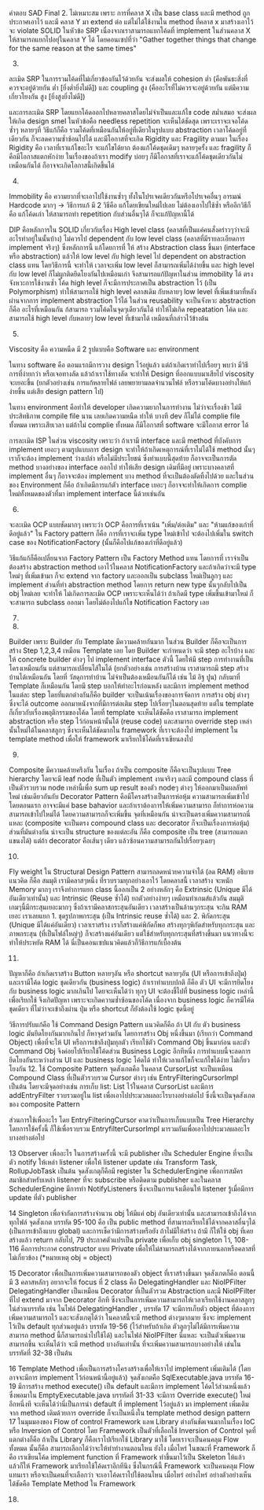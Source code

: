 คำตอบ SAD Final
2.
ไม่เหมาะสม เพราะ การที่คลาส X เป็น base class และมี method ถูกประกาศเอาไว้ และมี คลาส Y มา extend ต่อ แต่ไม่ได้ใช้งานใน method ที่คลาส x มาสร้างเอาไว้ จะ violate SOLID ในหัวข้อ SRP เนื่องจากเราสามารถแยกโค้ดที่ implement ในส่วนคลาส X ให้สามารถแยกไปอยุ่ในคลาส Y ได้ โดยคอนเซปที่ว่า "Gather together things that change for the same reason at the same times"

3.
ละเมิด SRP ในการรวมโค้ดที่ไม่เกี่ยวข้องกันไว้ด้วยกัน จะส่งผลให้ cohesion ต่ำ (คือพันธะสิ่งที่ควรจะอยู่ด้วยกัน ต่ำ [ยิ่งต่ำยิ่งไม่ดี]) และ coupling สูง (คืออะไรที่ไม่ควรจะอยู่ด้วยกัน แต่มีความเกี่ยวโยงกัน สูง [ยิ่งสูงยิ่งไม่ดี]) 

และการละเมิด SRP โดยแยกโค้ดออกไปหลายคลาสโดยไม่จำเป็นและแก้ไข code สม่ำเสมอ จะส่งผลให้เกิด design smel ในหัวข้อคือ  needless repetition จะเห็นได้ชัดสุด เพราะเราจะเจอโค้ดซ้ำๆ หลายๆที่ วิธีแก้ก็คือ รวมโค้ดที่เหมือนกันให้อยู่ที่เดียวในรูปแบบ abstraction เวลาโค้ดอยู่ที่เดียวกัน ก็จะลดความซ้ำซ้อนไปได้ 
และมีโอกาสที่จะเกิด Rigidity และ Fragility ตามมา ในเรื่อง Rigidity คือ เวลาที่เราแก้ไขอะไร จะแก้ไขได้ยาก ต้องแก้โค้ดชุดเดิมๆ หลายๆครั้ง และ fragility ก็คือมีโอกาสแตกหักง่าย ในเรื่องของถ้าเรา modify บ่อยๆ ก็มีโอกาสที่เราจะแก้โค้ดชุดเดียวกันไม่เหมือนกันได้ ก็อาจจะเกิดโอกาสนี้เกิดขึ้นได้

4.
Immobility คือ ความยากที่จะเอาไปใช้งานซ้ำๆ ทั้งในโปรเจคเดียวกันหรือโปรเจคอื่นๆ อารมณ์ Hardcode มากๆ -> วิธีการแก้ มี 2 วิธีคือ แก้โดยเขียนใหม่ไปเลย ไม่ต้องเอาไปใช้ซ้ำ หรืออีกวิธีก็คือ แก้โค้ดเก่า ให้สามารถทำ repetition กับส่วนอื่นๆได้ ก็จะแก้ปัญหานี้ได้ 

DIP คือหลักการใน SOLID เกี่ยวกับเรื่อง High level class (คลาสที่เป็นแค่คนสั่งคร่าวๆว่าจะมีอะไรทำอยู่ในนั้นบ้าง) ไม่ควรไป dependent กับ low level class (คลาสที่มีรายละเอียดการ implement จริงๆ) ซึ่งหลักการนี้ แก้โดยการที่ ให้ สร้าง Abstraction class ขึ้นมา (interface หรือ abstraction) แล้วให้ low level กับ high level ไป dependent on abstraction class แทน โดยวิธีการนี้ จะทำให้ เวลาจะเพิ่ม low level ก็สามารถเพิ่มได้ง่ายขึ้น และ high level กับ low level ก็ไม่ผูกติดยึดโยงกันไปเหมือนเก่า 
จึงสามารถแก้ปัญหาในส่วน immobility ได้ ตรงจังหวะการใช้งานซ้ำ โค้ด high level ก็จะมีการประกาศเป็น abstraction ไว้ (เป็น Polymorphism) ทำให้สามารถใช้ high level คลาสเดิม กับหลายๆ low level ที่เพิ่มเข้ามาที่หลัง ผ่านจากการ implement abstraction ไว้ได้
ในส่วน reusability จะเป็นจังหวะ abstraction ก็คือ อะไรที่เหมือนกัน ก้สามารถ รวมโค้ดในจุดๆเดียวกันได้ ทำให้ไม่เกิด repeatation โค้ด และสามารถใช้ high level กับหลายๆ low level ที่เข้ามาได้ เหมือนที่กล่าวไว้ข้างต้น

5.
Viscosity คือ ความหนืด มี 2 รูปแบบคือ Software และ environment

ในทาง software คือ ตอนแรกมีการวาง design ไว้อยู่แล้ว แต่ถ้าเกิดเราทำไปเรื่อยๆ พบว่า มีวิธีการที่ง่ายกว่า หรือเจอทางลัด แล้วถ้าเราใช้ทางลัด จะทำให้ Design ที่ออกแบบมาเสียไป viscosity จะเยอะขึ้น (ยกตัวอย่างเช่น การแก้หลายไฟล์ เลยพยายามลดจำนวนไฟล์ หรือรวมโค้ดบางอย่างให้แก้ง่ายขึ้น แต่เสีย design pattern ไป)

ในทาง environment คือทำให้ developer เกิดความยากในการทำงาน ไม่ว่าจะเรื่องช้า ไม่มีประสิทธิภาพ compile file นาน เลยเกิดความหนืด ทำให้ บางที dev ก็ไม่ได้ complie file ทั้งหมด เพราะเสียเวลา แต่ถ้าไม่ complie ทั้งหมด ก็มีโอกาสที่ software จะมีโอกาส error ได้ 

การละเมิด ISP ในส่วน viscosity เพราะว่า ถ้าเรามี interface และมี method ที่บังคับการ implement เยอะๆ ตามรูปแบบการ design จะทำให้ถ้าเกิดเหตุการณ์ที่เราไม่ได้ใช้ method นั้นๆ เราก็จะต้อง implement ว่างเปล่า หรือไม่มีประโยชน์ ซึ่งทำแบบนี้สุดท้าย ก็อาจจะเป็นการตัด method บางอย่างของ interface ออกไป ทำให้เสีย design เดิมที่มีอยู่ เพราะบางคลาสที่ implement อื่นๆ ก็อาจจะต้อง implement บาง method ที่จะเป็นต้องตัดทิ้งไปด้วย และในส่วนของ Environment ก็คือ ถ้าเกิดมีการแก้ตัว interface เยอะๆ ก็อาจจะทำให้เกิดการ complie ใหม่ทั้งหมดของตัวที่มา implement interface นี้ด้วยเช่นกัน

6.
จะละเมิด OCP แบบชัดมากๆ เพราะว่า OCP คือการที่เราเน้น "เพิ่ม/ต่อเติม" และ "ห้ามแก้ของเก่าที่ดีอยู่แล้ว" ใน Factory pattern ก็คือ การที่เราจะเพิ่ม type ใหม่เข้าไป จะต้องไปเพิ่มใน switch case ของ NotificationFactory (นั้นก็คือไปแก้ของเก่าที่ดีอยู่แล้ว) 

วิธีแก้แก้ก็คือเปลี่ยนจาก Factory Pattern เป็น Factory Method แทน โดยการที่ เราจำเป็นต้องสร้าง abstraction method เอาไว้ในคลาส NotificationFactory และถ้าเกิดว่าจะมี type ใหม่ๆ ที่เพิ่มเข้ามา ก็จะ extend จาก factory และออกเป็น subclass ใหม่เป็นลูกๆ และ implement ส่วนที่ทำ abstraction method โดยการ return new type นั้นๆกลับไปเป็น obj ใหม่เลย จะทำให้ ไม่เกิดการละเมิด OCP เพราะจะเห็นได้ว่า ถ้าเกิดมี type เพิ่มขึ้นเข้ามาใหม่ ก็จะสามารถ subclass ออกมา โดยไม่ต้องไปแก้ไข Notification Factory เลย

7.  
8.
Builder เพราะ Builder กับ Template มีความคล้ายกันมาก ในส่วน Builder ก็คือจะเป็นการสร้าง Step 1,2,3,4 เหมือน Template เลย โดย Builder จะกำหนดว่า จะมี step อะไรบ้าง และให้ concrete builder ต่างๆ ไป implement interface ตัวนี้ โดยให้มี step การทำงานที่เป็นโครงเหมือนกัน แต่สามารถเปลี่ยนไส้ในได้ (ยกตัวอย่างเช่น การสร้างบ้าน เราสามารถมี step สร้างบ้านได้เหมือนกัน โดยที่ วัสดุการทำบ้าน ไม่จำเป็นต้องเหมือนกันก็ได้ เช่น ไม้ อิฐ ปูน) กลับมาที่ Template ก็เหมือนกัน โดยมี step บอกให้ทำอะไรก่อนหลัง และมีการ implement method ในแต่ละ step โดยที่แตกต่างกันก็คือ builder จะเป็นเน้นเรื่องของการจัดการ การสร้าง obj ต่างๆ ซึ่งจะได้ outcome ออกมาหนังจากที่มีการต่อเติม step ไปเรื่อยๆในตอนสุดท้าย แต่ใน template ก็เกี่ยวกับเรื่องพฤติกรรมของโค้ด โดยที่ template จะเห็นได้ชัดคือ เราสามารถ implement abstraction หรือ step ไว้ก่อนหน้านั้นได้ (reuse code) และสามารถ override step เหล่านั้นใหม่ได้ในคลาสลูกๆ ซึ่งจะเห็นได้ชัดมากใน framework ที่เราจะต้องไป implement ใน template method เพื่อให้ framework มาเรียกใช้โค้ดที่เราเขียนลงไป

9.
Composite มีความคล้ายครึงกัน ในเรื่อง ถ้าเป็น composite ก็คือจะเป็นรูปแบบ Tree hierarchy โดยจะมี leaf node ที่เป็นตัว implement งานจริงๆ และมี compound class ที่เป็นตัวรวบรวม node เหล่านี้เพื่อ sum up result ของตัว nodeๆ ต่างๆ ให้ออกมาเป็นผลลัพท์ใหม่ เช่นเดียวกันกับ Decorator Pattern คือมีโครงสร้างเป็นการห่อหุ้ม ความสามารถเพิ่มเข้าไป โดยตอนแรก อาจจะมีแค่ base bahavior และถ้าเราต้องการให้เพิ่มความสามารถ ก็ทำการห่อความสามารถเข้าไปใหม่ได้ โดยความสามารถก็จะเพิ่มขึ้น จุดที่เหมือนกัน น่าจะเป็นตรงเพิ่มความสามารถนี่แหละ (composite จะเป็นตรง compound class และ decorator ก็จะเป็นเรื่องการห่อหุ้ม) ส่วนที่มันต่างกัน น่าจะเป็น structure ของแต่ละอัน ก็คือ composite เป็น tree (สามารถแตกแขนงได้) แต่ถ้า decorator คือเส้นๆ เดียว แล้วซ้อนความสามารถกันไปเรื่อยๆเฉยๆ




10.
Fly weight ใน Structural Design Pattern สามารถลดหน่วยความจำได้ (ลด RAM) อธิบายแนวคิด ก็คือ สมมุติ เรามีคลาสๆหนึ่ง ที่รวบรวมทุกอย่างเอาไว้ โดยคลาสนี้ เวลาสร้าง จะหนัก Memory มากๆ เราจึงทำการแยก class นี้ออกเป็น 2 อย่างหลักๆ คือ Extrinsic (Unique มีได้อันเดียวเท่านั้น) และ Intrinsic (Reuse ซ้ำได้) ยกตัวอย่างง่ายๆ เหมือนทำเกมส์แล้วกัน สมมุติ เกมๆนี้มีกระสุนเยอะมากๆ ซึ่งถ้าเรามีคลาสกระสุนอันเดียว เวลาสร้างเป็นล้านๆกระสุน จะกิน RAM เยอะ เราเลยแยก 1. ชุดรูปภาพกระสุน (เป็น Intrinsic reuse ซ้ำได้) และ 2. พิกัดกระสุน (Unique มีได้แค่อันเดียว) เวลาเราสร้าง เราก็สร้างแค่พิกัดก็พอ สร้างทุกๆพิกัดสำหรับทุกกระสุน และ ภาพกระสุน (ที่เป็นไฟล์ใหญ่ๆ) ก็จะสร้างแค่อันเดียว แต่ใช้สำหรับทุกกระสุนที่สร้างขึ้นมา แนวทางนี้จะทำให้ประหยัด RAM ได้ นี่เป็นคอนเซปแนวคิดแล้วก็วิธีการแก้เบื้องต้น

11.
ปัญหาก็คือ ถ้าเกิดเราสร้าง Button หลายๆอัน หรือ shortcut หลายๆอัน (UI หรือการเข้าถึงปุ่ม) และเรามีโค้ด logic ชุดเดียวกัน (business logic) ถ้าเราทำแบบปกติ ก็คือ ตัว UI จะมีการยึดโยงกับ business logic มากเกินไป โดยจะเห็นได้ว่า ทุกๆ UI จะต้องชี้ไปที่ business logic เหล่านี้เพื่อเรึยกใช้ จึงเกิดปัญหา เพราะจะเกิดความซ้ำซ้อนของโค้ด เนื่องจาก business logic ก็ควรมีโค้ดชุดเดียว ที่ไม่ว่าจะเข้าถึงผ่าน ปุ่ม หรือ shortcut ก็ยังต้องใช้ logic ชุดนี้อยู่ 

วิธีการปรับแก้คือ ใช้ Command Design Pattern แนวคิดก็คือ ถ้า UI กับ ตัว business logic มันยึดโยงกันมากเกินไป ก็หาจุดร่วมกัน โดยการสร้าง Obj หนึ่งขึ้นมา (เรียกว่า Command Object) เพื่อที่จะให้ UI หรือการเข้าถึงปุ่มทุกตัว เรียกใช้ตัว Command Obj ขึ้นมาก่อน และตัว Command Obj จึงค่อยไปเรียกใช้โค้ดส่วน Business Logic อีกทีหนึ่ง การทำแบบนี้จะลดการยึดโยงกันระหว่างส่วน UI และ business logic โค้ดได้ ทำให้เวลาแก้ไขก็จะแก้ไขได้ง่าย ไม่เกี่ยวโยงกัน
12.
ใช้ Composite Pattern จุดสังเกตคือ ในคลาส CursorList จะเป็นเหมือน Compound Class ที่เป็นตัวรวบรวม Cursor ต่างๆ เช่น EntryFilteringCursorImpl เป็นต้น โดยจะมีจุดอย่างเช่น การเก็บ list: List<EntryFilteringCursor> ไว้ในคลาส CursorList และมีการ addEntryFilter รวบรวมอยู่ใน list เพื่อเอาไปประมวลผลอะไรบางอย่างต่อไป ซึ่งนี้จะเป็นจุดสังเกตของ composite Pattern

ส่วนการใช้เพื่ออะไร โดย EntryFilteringCursor คาดว่าเป็นการเก็บแบบเป็น Tree Hierarchy โดยการใช้ครั้งนี้ ก็ใช้เพื่อรวบรวม EntryfilterCursorImpl มารวมกันเพื่อเอาไปประมวลผลอะไรบางอย่างต่อไป

13
Observer เพื่ออะไร ในการสร้างครั้งนี้ จะมี publisher เป็น Scheduler Engine ที่จะเป็นตัว notify ให้เหล่า listener เพื่อให้ listener update เช่น Transform Task, RollupJobTask เป็นต้น จุดสังเกตุก็คือมี register ใน SchedulerEngine เพื่อการสมัครสมาชิกสำหรับเหล่า listener ที่จะ subscribe หรือติดตาม publisher  และในคลาส SchedulerEngine มีการทำ NotifyListeners ซึ่งจะเป็นการแจ้งเตือนให้ listener รู้เมื่อมีการ update ที่ตัว publisher

14
Singleton เพื่อจำกัดการสร้างจำนวน obj ให้มีแค่ obj อันเดียวเท่านั้น และสามารถเข้าถึงได้จากทุกไฟล์ จุดสังเกต บรรทัด 95-100 คือ เป็น public method ที่สามารถเรียกใช้ได้จากคลาสอื่นๆได้ (เป็นการเข้าถึงแบบ global) และการเช็คว่ามีการสร้างหรือยัง ถ้าไม่มีให้สร้าง ถ้ามี ก็ให้ใช้ obj ที่เคยสร้างแล้ว return กลับไป, 79 ประกาศตัวแปรเป็น private เพื่อเก็บ obj singleton ไว้, 108-116 คือการประกาศ constructor แบบ Private เพื่อให้ไม่สามารถสร้างได้จากภายนอกหรือคลาสที่ไม่เกี่ยวข้อง (*หมายเหตุ obj = object)


15
Decorator เพื่อเป็นการเพิ่มความสามารถของตัว object ที่เราสร้างขึ้นมา จุดสังเกตก็คือ ตอนนี้มี 3 คลาสหลักๆ อยากจะให้ focus ที่ 2 class คือ DelegatingHandler และ NioIPFilter DelegatingHandler เป็นเหมือน  Decorator ที่เป็นตัวรวม Abstraction และมี NiolPFilter ที่ไป extend มาจาก Decorator อีกที ซึ่งจะเป็นการเพิ่มความสามารถให้เวลาเรียกใช้งานคลาสลูกๆ ใน่ส่วนบรรทัด เช่น ในไฟล์ DelegatingHandler , บรรทัด 17 จะมีการเก็บตัว object ที่ต้องการเพิ่มความสามารถไว้ และจะสังเกตุได้ว่า ในคลาสนี้จะมี method ต่างๆมากมาย ซึ่งจะ implement ไว้เป็น default ทุกส่วนอยู่แล้ว บรรทัด 19-56 (ไว้สำหรับถ้าเกิด ตัวลูกๆไม่ได้มีการเพิ่มความสามารถ method นี้ก็สามารถนำไปใช้ได้) และในไฟล์ NioIPFilter นี่แหละ จะเป็นตัวเพิ่มความสามารถขึ้น จะเห็นได้ว่า จะมี method บางอันเท่านั้น ที่จะเพิ่มความสามารถบางอย่างให้ เช่นในบรรทัดที่ 32-38 เป็นต้น

16
Template Method เพื่อเป็นการสร้างโครงสร้างเพื่อให้เราไป implement เพิ่มเติมได้ (โดยอาจจะมีการ implement ไว้ก่อนหน้านี้อยู่แล้ว) จุดสังเกตคือ SqlExecutable.java บรรทัด 16-19 มีการสร้าง method execute() เป็น default และมีการ implement โค้ดไว้ส่วนหนึ่งแล้ว ซึ่งพอมาใน EmptyExecutable.java บรรทัดที่ 31-33 จะมีการ Override execute() ใหม่อีกหนึ่งที จะเห็นได้ว่านี่เป็นการนำ default ที่ implement ไว้อยู่แล้ว มา implement เพิ่มเติมจาก method เดิมด้วยการ override ก็จะเป็นหนึ่งใน template method design pattern
17
ในมุมมองของ Flow of control Framework แลพ Library ต่างกันชัดเจนมากในเรื่อง IoC หรือ Inversion of Control โดย Framework เป็นตัวที่เลือกใช้ Inversion of Control จุดที่แตกต่างก็คือ ถ้าเป็น Library ก็คือเราไปเรียกใช้ Library มาใช้ โดยเราจะเป็นคนคลุม Flow ทั้งหมด นั้นก็คือ สามารถเลือกได้ว่าจะให้ทำทำงานตอนไหน ยังไง เมื่อไหร่ ในขณะที่ Framework ก็คือ เราเขียนโค้ด implement function ที่ Framework ทำขึ้นมาไว้เป็น Skeleton ให้แล้ว แล้วก็ให้ Framework มาเรียกใช้โค้ดเราอีกทีนึง ซึ่งในกรณีนี้ Framework จะเป็นคนคลุม Flow แทนเรา หรือจะเป็นคนที่จะเลือกว่า จะเอาโค้ดเราไปใช้ตอนไหน เมื่อไหร่ อย่างไหร่ อย่างตัวอย่างเห็นได้ชัดคือ Template Method ใน Framework


18.


